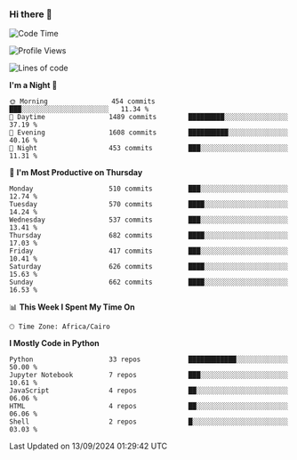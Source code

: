### Hi there 👋

<!--
**AMR-KELEG/AMR-KELEG** is a ✨ _special_ ✨ repository because its `README.md` (this file) appears on your GitHub profile.

Here are some ideas to get you started:

- 🔭 I’m currently working on ...
- 🌱 I’m currently learning ...
- 👯 I’m looking to collaborate on ...
- 🤔 I’m looking for help with ...
- 💬 Ask me about ...
- 📫 How to reach me: ...
- 😄 Pronouns: ...
- ⚡ Fun fact: ...
-->

<!--START_SECTION:waka-->
![Code Time](http://img.shields.io/badge/Code%20Time-0%20secs-blue)

![Profile Views](http://img.shields.io/badge/Profile%20Views-0-blue)

![Lines of code](https://img.shields.io/badge/From%20Hello%20World%20I%27ve%20Written-24.1%20million%20lines%20of%20code-blue)

**I'm a Night 🦉** 

```text
🌞 Morning                454 commits         ███░░░░░░░░░░░░░░░░░░░░░░   11.34 % 
🌆 Daytime                1489 commits        █████████░░░░░░░░░░░░░░░░   37.19 % 
🌃 Evening                1608 commits        ██████████░░░░░░░░░░░░░░░   40.16 % 
🌙 Night                  453 commits         ███░░░░░░░░░░░░░░░░░░░░░░   11.31 % 
```
📅 **I'm Most Productive on Thursday** 

```text
Monday                   510 commits         ███░░░░░░░░░░░░░░░░░░░░░░   12.74 % 
Tuesday                  570 commits         ████░░░░░░░░░░░░░░░░░░░░░   14.24 % 
Wednesday                537 commits         ███░░░░░░░░░░░░░░░░░░░░░░   13.41 % 
Thursday                 682 commits         ████░░░░░░░░░░░░░░░░░░░░░   17.03 % 
Friday                   417 commits         ███░░░░░░░░░░░░░░░░░░░░░░   10.41 % 
Saturday                 626 commits         ████░░░░░░░░░░░░░░░░░░░░░   15.63 % 
Sunday                   662 commits         ████░░░░░░░░░░░░░░░░░░░░░   16.53 % 
```


📊 **This Week I Spent My Time On** 

```text
🕑︎ Time Zone: Africa/Cairo
```

**I Mostly Code in Python** 

```text
Python                   33 repos            ████████████░░░░░░░░░░░░░   50.00 % 
Jupyter Notebook         7 repos             ███░░░░░░░░░░░░░░░░░░░░░░   10.61 % 
JavaScript               4 repos             ██░░░░░░░░░░░░░░░░░░░░░░░   06.06 % 
HTML                     4 repos             ██░░░░░░░░░░░░░░░░░░░░░░░   06.06 % 
Shell                    2 repos             █░░░░░░░░░░░░░░░░░░░░░░░░   03.03 % 
```




 Last Updated on 13/09/2024 01:29:42 UTC
<!--END_SECTION:waka-->
